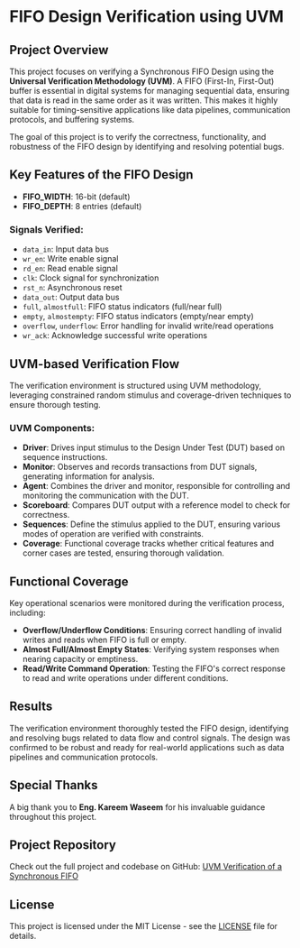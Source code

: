 # FIFO Design Verification using UVM

## Project Overview
This project focuses on verifying a Synchronous FIFO Design using the **Universal Verification Methodology (UVM)**. A FIFO (First-In, First-Out) buffer is essential in digital systems for managing sequential data, ensuring that data is read in the same order as it was written. This makes it highly suitable for timing-sensitive applications like data pipelines, communication protocols, and buffering systems.

The goal of this project is to verify the correctness, functionality, and robustness of the FIFO design by identifying and resolving potential bugs.

## Key Features of the FIFO Design
- **FIFO_WIDTH**: 16-bit (default)
- **FIFO_DEPTH**: 8 entries (default)

### Signals Verified:
- `data_in`: Input data bus
- `wr_en`: Write enable signal
- `rd_en`: Read enable signal
- `clk`: Clock signal for synchronization
- `rst_n`: Asynchronous reset
- `data_out`: Output data bus
- `full`, `almostfull`: FIFO status indicators (full/near full)
- `empty`, `almostempty`: FIFO status indicators (empty/near empty)
- `overflow`, `underflow`: Error handling for invalid write/read operations
- `wr_ack`: Acknowledge successful write operations

## UVM-based Verification Flow
The verification environment is structured using UVM methodology, leveraging constrained random stimulus and coverage-driven techniques to ensure thorough testing.

### UVM Components:
- **Driver**: Drives input stimulus to the Design Under Test (DUT) based on sequence instructions.
- **Monitor**: Observes and records transactions from DUT signals, generating information for analysis.
- **Agent**: Combines the driver and monitor, responsible for controlling and monitoring the communication with the DUT.
- **Scoreboard**: Compares DUT output with a reference model to check for correctness.
- **Sequences**: Define the stimulus applied to the DUT, ensuring various modes of operation are verified with constraints.
- **Coverage**: Functional coverage tracks whether critical features and corner cases are tested, ensuring thorough validation.

## Functional Coverage
Key operational scenarios were monitored during the verification process, including:
- **Overflow/Underflow Conditions**: Ensuring correct handling of invalid writes and reads when FIFO is full or empty.
- **Almost Full/Almost Empty States**: Verifying system responses when nearing capacity or emptiness.
- **Read/Write Command Operation**: Testing the FIFO's correct response to read and write operations under different conditions.

## Results
The verification environment thoroughly tested the FIFO design, identifying and resolving bugs related to data flow and control signals. The design was confirmed to be robust and ready for real-world applications such as data pipelines and communication protocols.

## Special Thanks
A big thank you to **Eng. Kareem Waseem** for his invaluable guidance throughout this project.

## Project Repository
Check out the full project and codebase on GitHub: [UVM Verification of a Synchronous FIFO](https://github.com/Yousseffekramy/UVM-Verification-of-a-Synchronous-FIFO)

## License
This project is licensed under the MIT License - see the [LICENSE](LICENSE) file for details.
